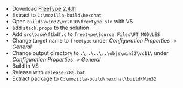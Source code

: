  * Download [FreeType 2.4.11](http://download.savannah.gnu.org/releases/freetype/freetype-2.4.11.tar.bz2)
 * Extract to `C:\mozilla-build\hexchat`
 * Open `builds\win32\vc2010\freetype.sln` with VS
 * add `stack.props` to the solution
 * Add `src\base\ftbdf.c` to `freetype\Source Files\FT_MODULES`
 * Change target name to `freetype` under _Configuration Properties_ `->` _General_
 * Change output directory to `.\..\..\..\objs\win32\vc11\` under _Configuration Properties_ `->` _General_
 * Build in VS
 * Release with `release-x86.bat`
 * Extract package to `C:\mozilla-build\hexchat\build\Win32`
